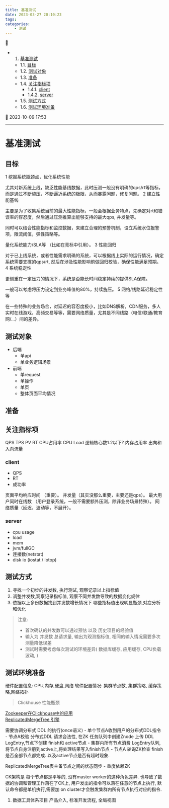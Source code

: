 ```yaml
---
title: 基准测试
date: 2023-03-27 20:10:23
tags: 
categories: 
    - 测试
---
```


💠

- 1. [基准测试](#基准测试)
    - 1.1. [目标](#目标)
    - 1.2. [测试对象](#测试对象)
    - 1.3. [准备](#准备)
    - 1.4. [关注指标项](#关注指标项)
        - 1.4.1. [client](#client)
        - 1.4.2. [server](#server)
    - 1.5. [测试方式](#测试方式)
    - 1.6. [测试环境准备](#测试环境准备)

💠 2023-10-09 17:53
****************************************

# 基准测试
## 目标
1 挖掘系统瓶颈点，优化系统性能

尤其对新系统上线，缺乏性能基线数据，此时压测一般没有明确的qps/rt等指标，而是通过不断施压，不断逼近系统的极限，从而暴露问题，修复问题。
2 建立性能基线

主要是为了收集系统当前的最大性能指标，一般会根据业务特点，先确定对rt和错误率的容忍度，然后通过压测推算出能够支持的最大qps, 并发量等。

同时可以结合性能指标和监控数据，来建立合理的预警机制，设立系统水位报警项，限流阈值，弹性策略等。

量化系统能力/SLA等 （比如在竞标中引用）。
3 性能回归

对于已上线系统，或者性能需求明确的系统，可以根据线上实际的运行情况，确定系统需要支撑的qps/rt, 然后在涉及性能影响前做回归校验，确保性能满足预期。
4 系统稳定性

更侧重在一定压力的情况下，系统是否能长时间稳定持续的提供SLA保障。

一般可以考虑将压力设定到业务峰值的80%，持续施压。
5 网络/线路延迟稳定性等

在一些特殊的业务场合，对延迟的容忍度极小，比如DNS解析，CDN服务，多人实时在线游戏，高频交易等等，需要网络质量，尤其是不同线路（电信/联通/教育网/...）间的差异。

## 测试对象
- 后端
    - 单api
    - 单业务逻辑场景
- 前端
    - 单request
    - 单操作
    - 单页
    - 整体页面平均情况

## 准备

## 关注指标项

QPS 
TPS
PV
RT
CPU占用率
CPU Load 逻辑核心数1.2以下?
内存占用率
出向和入向流量

### client

- QPS
- RT
- 成功率

页面平均响应时间 （重要）。
并发量（其实没那么重要，主要还是qps）。
最大用户同时在线数 （用户登录系统，一般不需要额外压测，除非业务场景特殊）。
网络质量（延迟，波动等，不展开）。

### server
- cpu usage
- load
- mem
- jvm/fullGC
- 连接数(netstat)
- disk io (iostat / iotop)

## 测试方式
1. 寻找一个初步的并发数, 执行测试, 观察记录以上指标值
1. 调整并发数,观察记录指标值, 观察不同并发数导致的数据变化规律
1. 依据以上多份数据找到并发数增长情况下 哪些指标值出现明显瓶颈,对症分析和优化

> 注意:
>- 首次确认的并发数可以通过预估 以及 历史项目的经验值
>- 输入为 并发数 总请求量, 输出为观测指标值, 相同的输入情况需要多次测量降低误差
>- 测试时需要考虑每次测试的环境差异( 数据库缓存, 应用缓存, CPU负载波动, )


## 测试环境准备
硬件配置信息: CPU,内存,硬盘,网络 
软件配置情况: 集群节点数, 集群策略, 缓存策略,网络拓扑

> Clickhouse 性能瓶颈

[Zookeeper在Clickhouse中的应用](https://zhuanlan.zhihu.com/p/366421463)  
[ReplicatedMergeTree 引擎](https://developer.aliyun.com/article/762917)  

需要协调分布式 DDL 的执行(once语义)
    - 单个节点A收到用户的分布式DDL指令
    - 节点A校验 分布式DDL 请求合法性, 在ZK 任务队列中创建Znode 上传 DDL LogEntry,节点下创建 finish和 active节点
    - 集群内所有节点消费 LogEntry队列, 将节点自身注册到active上,将处理结果写入finish节点
    - 节点A 轮询ZK检查 finish是否全部节点都完成. 以及active节点是否有超时现象.

ReplicatedMergeTree表主备节点之间的状态同步
    - 重度依赖ZK



CK架构是 每个节点都是平等的, 没有master worker的这种角色差异. 也导致了数据的协调和管理工作落在了CK上,
用户发出的指令可以落在任意的节点上执行, 默认命令都是单机执行,需要加 on cluster才会触发集群内所有节点执行对应的指令. 


1. 数据工具体系项目 产品介入, 标准开发流程, 全局视图


